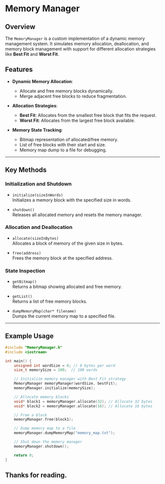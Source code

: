 # Memory Manager

## Overview
The `MemoryManager` is a custom implementation of a dynamic memory management system. It simulates memory allocation, deallocation, and memory block management with support for different allocation strategies like **Best Fit** and **Worst Fit**.

## Features
- **Dynamic Memory Allocation**:
    - Allocate and free memory blocks dynamically.
    - Merge adjacent free blocks to reduce fragmentation.

- **Allocation Strategies**:
    - **Best Fit**: Allocates from the smallest free block that fits the request.
    - **Worst Fit**: Allocates from the largest free block available.

- **Memory State Tracking**:
    - Bitmap representation of allocated/free memory.
    - List of free blocks with their start and size.
    - Memory map dump to a file for debugging.

---

## Key Methods

### Initialization and Shutdown
- `initialize(sizeInWords)`  
  Initializes a memory block with the specified size in words.

- `shutdown()`  
  Releases all allocated memory and resets the memory manager.

### Allocation and Deallocation
- `allocate(sizeInBytes)`  
  Allocates a block of memory of the given size in bytes.

- `free(address)`  
  Frees the memory block at the specified address.

### State Inspection
- `getBitmap()`  
  Returns a bitmap showing allocated and free memory.

- `getList()`  
  Returns a list of free memory blocks.

- `dumpMemoryMap(char* filename)`  
  Dumps the current memory map to a specified file.

---

## Example Usage

```cpp
#include "MemoryManager.h"
#include <iostream>

int main() {
    unsigned int wordSize = 8; // 8 bytes per word
    size_t memorySize = 100;  // 100 words

    // Initialize memory manager with Best Fit strategy
    MemoryManager memoryManager(wordSize, bestFit);
    memoryManager.initialize(memorySize);

    // Allocate memory blocks
    void* block1 = memoryManager.allocate(32); // Allocate 32 bytes
    void* block2 = memoryManager.allocate(16); // Allocate 16 bytes

    // Free a block
    memoryManager.free(block1);

    // Dump memory map to a file
    memoryManager.dumpMemoryMap("memory_map.txt");

    // Shut down the memory manager
    memoryManager.shutdown();

    return 0;
}
```

## Thanks for reading.